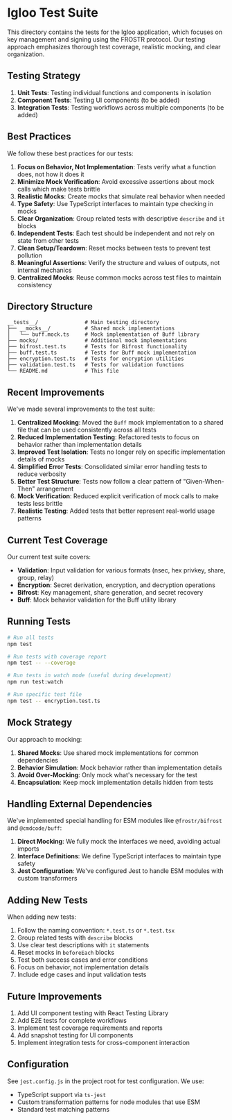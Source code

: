 # Igloo Test Suite

This directory contains the tests for the Igloo application, which focuses on key management and signing using the FROSTR protocol. Our testing approach emphasizes thorough test coverage, realistic mocking, and clear organization.

## Testing Strategy

1. **Unit Tests**: Testing individual functions and components in isolation
2. **Component Tests**: Testing UI components (to be added)
3. **Integration Tests**: Testing workflows across multiple components (to be added)

## Best Practices

We follow these best practices for our tests:

1. **Focus on Behavior, Not Implementation**: Tests verify what a function does, not how it does it
2. **Minimize Mock Verification**: Avoid excessive assertions about mock calls which make tests brittle
3. **Realistic Mocks**: Create mocks that simulate real behavior when needed
4. **Type Safety**: Use TypeScript interfaces to maintain type checking in mocks
5. **Clear Organization**: Group related tests with descriptive `describe` and `it` blocks
6. **Independent Tests**: Each test should be independent and not rely on state from other tests
7. **Clean Setup/Teardown**: Reset mocks between tests to prevent test pollution
8. **Meaningful Assertions**: Verify the structure and values of outputs, not internal mechanics
9. **Centralized Mocks**: Reuse common mocks across test files to maintain consistency

## Directory Structure

```
__tests__/               # Main testing directory
├── __mocks__/           # Shared mock implementations 
│   └── buff.mock.ts     # Mock implementation of Buff library
├── mocks/               # Additional mock implementations
├── bifrost.test.ts      # Tests for Bifrost functionality
├── buff.test.ts         # Tests for Buff mock implementation
├── encryption.test.ts   # Tests for encryption utilities
├── validation.test.ts   # Tests for validation functions
└── README.md            # This file
```

## Recent Improvements

We've made several improvements to the test suite:

1. **Centralized Mocking**: Moved the `Buff` mock implementation to a shared file that can be used consistently across all tests
2. **Reduced Implementation Testing**: Refactored tests to focus on behavior rather than implementation details
3. **Improved Test Isolation**: Tests no longer rely on specific implementation details of mocks
4. **Simplified Error Tests**: Consolidated similar error handling tests to reduce verbosity
5. **Better Test Structure**: Tests now follow a clear pattern of "Given-When-Then" arrangement
6. **Mock Verification**: Reduced explicit verification of mock calls to make tests less brittle
7. **Realistic Testing**: Added tests that better represent real-world usage patterns

## Current Test Coverage

Our current test suite covers:

- **Validation**: Input validation for various formats (nsec, hex privkey, share, group, relay)
- **Encryption**: Secret derivation, encryption, and decryption operations
- **Bifrost**: Key management, share generation, and secret recovery
- **Buff**: Mock behavior validation for the Buff utility library

## Running Tests

```bash
# Run all tests
npm test

# Run tests with coverage report
npm test -- --coverage

# Run tests in watch mode (useful during development)
npm run test:watch

# Run specific test file
npm test -- encryption.test.ts
```

## Mock Strategy

Our approach to mocking:

1. **Shared Mocks**: Use shared mock implementations for common dependencies
2. **Behavior Simulation**: Mock behavior rather than implementation details
3. **Avoid Over-Mocking**: Only mock what's necessary for the test
4. **Encapsulation**: Keep mock implementation details hidden from tests

## Handling External Dependencies

We've implemented special handling for ESM modules like `@frostr/bifrost` and `@cmdcode/buff`:

1. **Direct Mocking**: We fully mock the interfaces we need, avoiding actual imports
2. **Interface Definitions**: We define TypeScript interfaces to maintain type safety
3. **Jest Configuration**: We've configured Jest to handle ESM modules with custom transformers

## Adding New Tests

When adding new tests:

1. Follow the naming convention: `*.test.ts` or `*.test.tsx`
2. Group related tests with `describe` blocks
3. Use clear test descriptions with `it` statements
4. Reset mocks in `beforeEach` blocks
5. Test both success cases and error conditions
6. Focus on behavior, not implementation details
7. Include edge cases and input validation tests

## Future Improvements

1. Add UI component testing with React Testing Library
2. Add E2E tests for complete workflows
3. Implement test coverage requirements and reports
4. Add snapshot testing for UI components
5. Implement integration tests for cross-component interaction

## Configuration

See `jest.config.js` in the project root for test configuration. We use:

- TypeScript support via `ts-jest`
- Custom transformation patterns for node modules that use ESM 
- Standard test matching patterns 